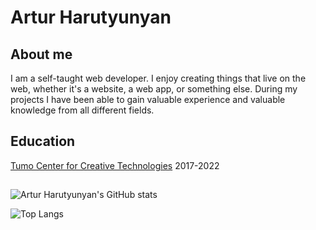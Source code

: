 # Artur Harutyunyan

## About me

I am a self-taught web developer. I enjoy creating things that live on the web, whether it's a website, a web app, or something else. During my projects I have been able to gain valuable experience and valuable knowledge from all different fields.

##
## Education
<a href="https://tumo.org">Tumo Center for Creative Technologies</a>
2017-2022

##

![Artur Harutyunyan's GitHub stats](https://github-readme-stats.vercel.app/api?username=arturharutyunyan1&show_icons=true) 

![Top Langs](https://github-readme-stats.vercel.app/api/top-langs/?username=arturharutyunyan1&layout=compact)

